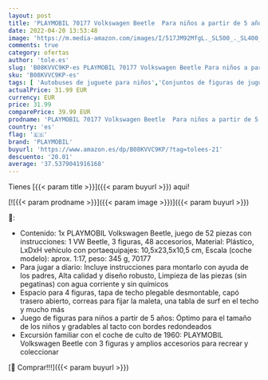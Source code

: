 ```yaml
---
layout: post
title: 'PLAYMOBIL 70177 Volkswagen Beetle  Para niños a partir de 5 años'
date: 2022-04-20 13:53:48
image: 'https://m.media-amazon.com/images/I/517JM92MfgL._SL500_._SL400_.jpg'
comments: true
category: ofertas
author: 'tole.es'
slug: 'B08KVVC9KP-es PLAYMOBIL 70177 Volkswagen Beetle Para niños a partir de 5...'
sku: 'B08KVVC9KP-es'
tags: [ 'Autobuses de juguete para niños','Conjuntos de figuras de juguete','Juguetes','Juguetes y juegos','Muñecos y figuras','Vehículos de juguete para niños','playmobil','🇪🇸', ]
actualPrice: 31.99 EUR
currency: EUR
price: 31.99
comparePrice: 39.99 EUR
prodname: 'PLAYMOBIL 70177 Volkswagen Beetle  Para niños a partir de 5 años'
country: 'es'
flag: '🇪🇸'
brand: 'PLAYMOBIL'
buyurl: 'https://www.amazon.es/dp/B08KVVC9KP/?tag=tolees-21'
descuento: '20.01'
average: '37.5379041916168'
---
```


Tienes [{{< param title >}}]({{< param buyurl >}}) aqui!

[![{{< param prodname >}}]({{< param image >}})]({{< param buyurl >}})

🔎:

- Contenido: 1x PLAYMOBIL Volkswagen Beetle, juego de 52 piezas con instrucciones: 1 VW Beetle, 3 figuras, 48 accesorios, Material: Plástico, LxDxH vehículo con portaequipajes: 10,5x23,5x10,5 cm, Escala (coche modelo): aprox. 1:17, peso: 345 g, 70177
- Para jugar a diario: Incluye instrucciones para montarlo con ayuda de los padres, Alta calidad y diseño robusto, Limpieza de las piezas (sin pegatinas) con agua corriente y sin químicos
- Espacio para 4 figuras, tapa de techo plegable desmontable, capó trasero abierto, correas para fijar la maleta, una tabla de surf en el techo y mucho más
- Juego de figuras para niños a partir de 5 años: Óptimo para el tamaño de los niños y gradables al tacto con bordes redondeados
- Excursión familiar con el coche de culto de 1960: PLAYMOBIL Volkswagen Beetle con 3 figuras y amplios accesorios para recrear y coleccionar

[🛒 Comprar!!!]({{< param buyurl >}})
